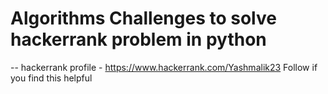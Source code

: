 # Algorithms Challenges to solve hackerrank problem in python
-- hackerrank profile - https://www.hackerrank.com/Yashmalik23
Follow if you find this helpful
